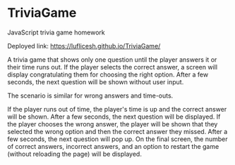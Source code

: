 # TriviaGame
JavaScript trivia game homework

Deployed link: https://luflicesh.github.io/TriviaGame/

A trivia game that shows only one question until the player answers it or their time runs out.
If the player selects the correct answer, a screen will display congratulating them for choosing the right option. After a few seconds, the next question will be shown without user input.

The scenario is similar for wrong answers and time-outs.

If the player runs out of time, the player's time is up and the correct answer will be shown. After a few seconds, the next question will be displayed. If the player chooses the wrong answer, the player will be shown that they selected the wrong option and then the correct answer they missed. After a few seconds, the next question will pop up. On the final screen, the number of correct answers, incorrect answers, and an option to restart the game (without reloading the page) will be displayed.
